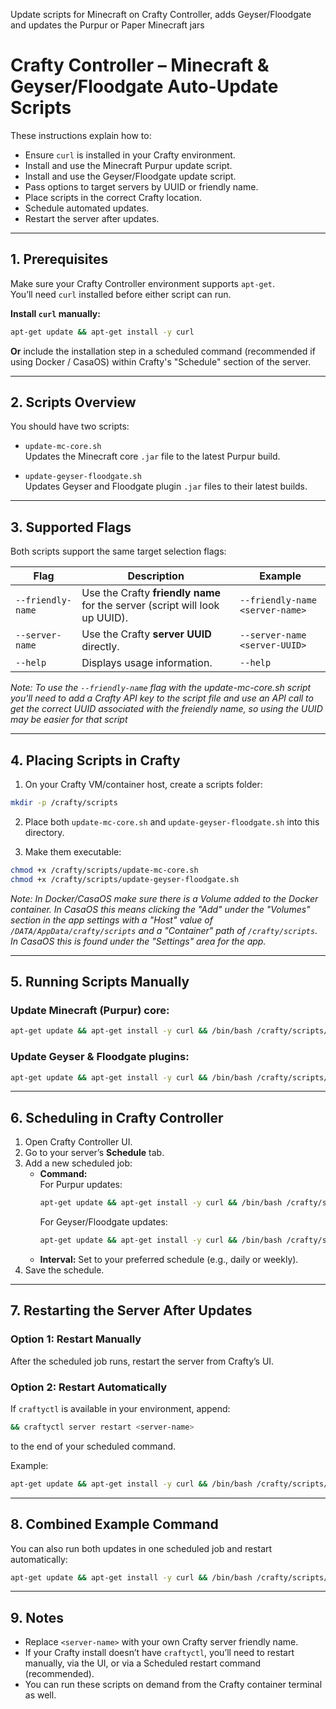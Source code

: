 Update scripts for Minecraft on Crafty Controller, adds Geyser/Floodgate and updates the Purpur or Paper Minecraft jars

# Crafty Controller – Minecraft & Geyser/Floodgate Auto-Update Scripts

These instructions explain how to:
- Ensure `curl` is installed in your Crafty environment.
- Install and use the Minecraft Purpur update script.
- Install and use the Geyser/Floodgate update script.
- Pass options to target servers by UUID or friendly name.
- Place scripts in the correct Crafty location.
- Schedule automated updates.
- Restart the server after updates.

---

## 1. Prerequisites

Make sure your Crafty Controller environment supports `apt-get`.  
You’ll need `curl` installed before either script can run.

**Install `curl` manually:**
```bash
apt-get update && apt-get install -y curl
```

**Or** include the installation step in a scheduled command (recommended if using Docker / CasaOS) within Crafty's "Schedule" section of the server.

---

## 2. Scripts Overview

You should have two scripts:

- `update-mc-core.sh`  
  Updates the Minecraft core `.jar` file to the latest Purpur build.

- `update-geyser-floodgate.sh`  
  Updates Geyser and Floodgate plugin `.jar` files to their latest builds.

---

## 3. Supported Flags

Both scripts support the same target selection flags:

| Flag                | Description                                                                 | Example                                                                 |
|---------------------|-----------------------------------------------------------------------------|-------------------------------------------------------------------------|
| `--friendly-name`   | Use the Crafty **friendly name** for the server (script will look up UUID). | `--friendly-name <server-name>`                                         |
| `--server-name`     | Use the Crafty **server UUID** directly.                                    | `--server-name <server-UUID>`                     |
| `--help`            | Displays usage information.                                                 | `--help`                                                                |

*Note: To use the `--friendly-name` flag with the *update-mc-core.sh* script you'll need to add a Crafty API key to the script file and use an API call to get the correct UUID associated with the freiendly name, so using the UUID may be easier for that script*

---

## 4. Placing Scripts in Crafty

1. On your Crafty VM/container host, create a scripts folder:
```bash
mkdir -p /crafty/scripts
```

2. Place both `update-mc-core.sh` and `update-geyser-floodgate.sh` into this directory.

3. Make them executable:
```bash
chmod +x /crafty/scripts/update-mc-core.sh
chmod +x /crafty/scripts/update-geyser-floodgate.sh
```
*Note: In Docker/CasaOS make sure there is a Volume added to the Docker container. In CasaOS this means clicking the "Add" under the "Volumes" section in the app settings with a "Host" value of `/DATA/AppData/crafty/scripts` and a "Container" path of `/crafty/scripts`. In CasaOS this is found under the "Settings" area for the app.*

---

## 5. Running Scripts Manually

### Update Minecraft (Purpur) core:
```bash
apt-get update && apt-get install -y curl && /bin/bash /crafty/scripts/update-mc-core.sh --friendly-name <server-name>
```

### Update Geyser & Floodgate plugins:
```bash
apt-get update && apt-get install -y curl && /bin/bash /crafty/scripts/update-geyser-floodgate.sh --friendly-name <server-name>
```

---

## 6. Scheduling in Crafty Controller

1. Open Crafty Controller UI.
2. Go to your server’s **Schedule** tab.
3. Add a new scheduled job:
   - **Command:**  
     For Purpur updates:
     ```bash
     apt-get update && apt-get install -y curl && /bin/bash /crafty/scripts/update-mc-core.sh --friendly-name <server-name>
     ```
     For Geyser/Floodgate updates:
     ```bash
     apt-get update && apt-get install -y curl && /bin/bash /crafty/scripts/update-geyser-floodgate.sh --friendly-name <server-name>
     ```
   - **Interval:** Set to your preferred schedule (e.g., daily or weekly).
4. Save the schedule.

---

## 7. Restarting the Server After Updates

### Option 1: Restart Manually
After the scheduled job runs, restart the server from Crafty’s UI.

### Option 2: Restart Automatically
If `craftyctl` is available in your environment, append:
```bash
&& craftyctl server restart <server-name>
```
to the end of your scheduled command.  

Example:
```bash
apt-get update && apt-get install -y curl && /bin/bash /crafty/scripts/update-mc-core.sh --friendly-name <server-name> && craftyctl server restart <server-name>
```

---

## 8. Combined Example Command

You can also run both updates in one scheduled job and restart automatically:
```bash
apt-get update && apt-get install -y curl && /bin/bash /crafty/scripts/update-mc-core.sh --friendly-name <server-name> && /bin/bash /crafty/scripts/update-geyser-floodgate.sh --friendly-name <server-name> && craftyctl server restart <server-name>
```

---

## 9. Notes
- Replace `<server-name>` with your own Crafty server friendly name.
- If your Crafty install doesn’t have `craftyctl`, you’ll need to restart manually, via the UI, or via a Scheduled restart command (recommended).
- You can run these scripts on demand from the Crafty container terminal as well.
